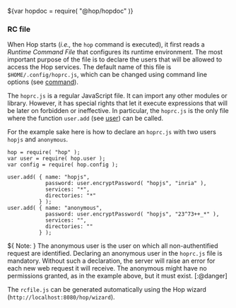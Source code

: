 ${var hopdoc = require( "@hop/hopdoc" )}


### RC file ###

When Hop starts (_i.e.,_ the `hop` command is executed), it first
reads a *Runtime Command File* that configures its runtime environment.
The most important purpose of the file is to declare the users that will
be allowed to access the Hop services. The default name of this file
is `$HOME/.config/hoprc.js`, which can be changed using command line
options (see [command](./00-command.html)).

The `hoprc.js` is a regular JavaScript file. It can import any
other modules or library. However, it has special rights that let it
execute expressions that will be later on forbidden or ineffective.
In particular, the `hoprc.js` is the only file where the function
`user.add` (see [user](./user.html)) can be called.

For the example sake here is how to declare an `hoprc.js` with two
users `hopjs` and `anonymous`.

```hopscript[:@hopscript]
hop = require( "hop" );
var user = require( hop.user );
var config = require( hop.config );

user.add( { name: "hopjs",
            password: user.encryptPassword( "hopjs", "inria" ),
            services: "*",
            directories: "*"
          } );
user.add( { name: "anonymous",
            password: user.encryptPassword( "hopjs", "23^73++_*" ),
            services: "",
            directories: ""
          } );	  
```

${ <span class="label label-danger">Note:</span> } The anonymous user
is the user on which all non-authentified request are
identified. Declaring an anonymous user in the `hoprc.js` file is
mandatory. Without such a declaration, the server will raise an error
for each new web request it will receive. The anonymous might have no
permissions granted, as in the example above, but it must
exist. [:@danger]

The `rcfile.js` can be generated automatically using the Hop
wizard (`http://localhost:8080/hop/wizard`).
